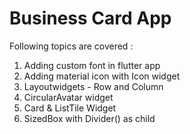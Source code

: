 # Business Card App

Following topics are covered :

1. Adding custom font in flutter app
2. Adding material icon with Icon widget 
3. Layoutwidgets - Row and Column
4. CircularAvatar widget
5. Card & ListTile Widget
6. SizedBox with Divider() as child 
